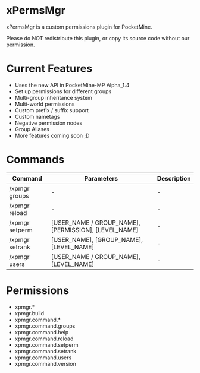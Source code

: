 xPermsMgr
=========

xPermsMgr is a custom permissions plugin for PocketMine. 

Please do NOT redistribute this plugin, or copy its source code without our permission.

Current Features
================

- Uses the new API in PocketMine-MP Alpha_1.4
- Set up permissions for different groups
- Multi-group inheritance system
- Multi-world permissions
- Custom prefix / suffix support
- Custom nametags
- Negative permission nodes
- Group Aliases
- More features coming soon ;D

Commands
========

 Command | Parameters | Description
---------|------------|-------------
 /xpmgr groups | - | -
 /xpmgr reload | - | -
 /xpmgr setperm | [USER_NAME / GROUP_NAME], [PERMISSION], [LEVEL_NAME] | -
 /xpmgr setrank | [USER_NAME], [GROUP_NAME], [LEVEL_NAME] | -
 /xpmgr users | [USER_NAME / GROUP_NAME], [LEVEL_NAME] | -

Permissions
===========

- xpmgr.*
- xpmgr.build
- xpmgr.command.*
- xpmgr.command.groups
- xpmgr.command.help
- xpmgr.command.reload
- xpmgr.command.setperm
- xpmgr.command.setrank
- xpmgr.command.users
- xpmgr.command.version
